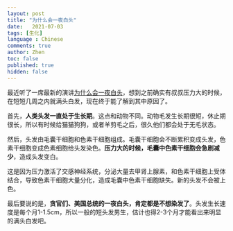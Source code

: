 ```yaml
---
layout: post
title: "为什么会一夜白头"
date:   2021-07-03
tags: [生化]
language : Chinese
comments: true
author: Zhen
toc: false
published: true
hidden: false
---
```

最近听了一席最新的演讲[为什么会一夜白头](https://youtu.be/PXzKU3hVJ5o)，想到之前确实有叔叔压力大的时候，在短短几周之内就满头白发，现在终于能了解到其中原因了。

首先，**人类头发一直处于生长期**。这点和动物不同。动物毛发生长期很短，休止期很长，所以有时候给猫猫狗狗，或者羊剪毛之后，很久他们都会处于无毛状态。

然后，头发由毛囊干细胞和色素干细胞组成。毛囊干细胞会不断累积变成头发，色素干细胞变成色素细胞给头发染色。**压力大的时候，毛囊中色素干细胞会急剧减少**，造成头发变白。

这是因为压力激活了交感神经系统，分泌大量去甲肾上腺素，和色素干细胞上受体结合，导致色素干细胞大量分化，造成毛囊中色素干细胞缺失。新的头发不会被上色。

最后要说的是，**贪官们、美国总统的一夜白头，肯定都是不想染发了**。头发生长速度是每个月1-1.5cm，所以一般的短头发男生，估计也得2-3个月才能看出来明显的满头白发吧。



<!--stackedit_data:
eyJoaXN0b3J5IjpbMTQ5MDA1Njg2MCw0MTcwNDEyMDAsOTI0Mz
U4MTA5LDE2MzE1NTA5ODRdfQ==
-->